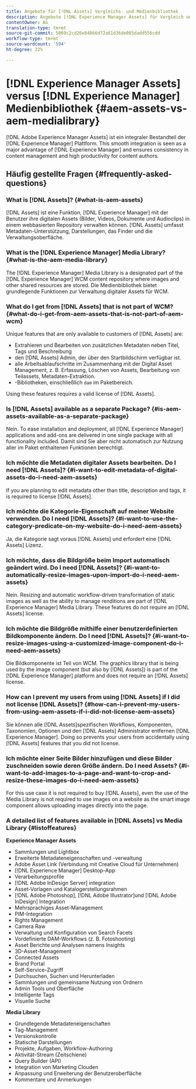 ```yaml
---
title: Angebote für [!DNL Assets] Vergleichs- und Medienbibliothek
description: Angebote [!DNL Experience Manager Assets] für Vergleich und Medienbibliothek und kennen die Unterschiede.
contentOwner: AG
translation-type: tm+mt
source-git-commit: 5069c2cd26e84866d72a61d36de085dadd556cdd
workflow-type: tm+mt
source-wordcount: '594'
ht-degree: 22%

---
```



# [!DNL Experience Manager Assets] versus [!DNL Experience Manager] Medienbibliothek {#aem-assets-vs-aem-medialibrary}

[!DNL Adobe Experience Manager Assets] ist ein integraler Bestandteil der [!DNL Experience Manager] Plattform. This smooth integration is seen as a major advantage of [!DNL Experience Manager] and ensures consistency in content management and high productivity for content authors.

## Häufig gestellte Fragen {#frequently-asked-questions}

### What is [!DNL Assets]? {#what-is-aem-assets}

[!DNL Assets] ist eine Funktion, [!DNL Experience Manager] mit der Benutzer ihre digitalen Assets (Bilder, Videos, Dokumente und Audioclips) in einem webbasierten Repository verwalten können. [!DNL Assets] umfasst Metadaten-Unterstützung, Darstellungen, das Finder und die Verwaltungsoberfläche.

### What is the [!DNL Experience Manager] Media Library? {#what-is-the-aem-media-library}

The [!DNL Experience Manager] Media Library is a designated part of the [!DNL Experience Manager] WCM content repository where images and other shared resources are stored. Die Medienbibliothek bietet grundlegende Funktionen zur Verwaltung digitaler Assets für WCM.

### What do I get from [!DNL Assets] that is not part of WCM? {#what-do-i-get-from-aem-assets-that-is-not-part-of-aem-wcm}

Unique features that are only available to customers of [!DNL Assets] are:

* Extrahieren und Bearbeiten von zusätzlichen Metadaten neben Titel, Tags und Beschreibung
* den [!DNL Assets] Admin, der über den Startbildschirm verfügbar ist.
* alle Arbeitsablaufschritte im Zusammenhang mit der Digital Asset Management, z. B. Erfassung, Löschen von Assets, Bearbeitung von Teilassets, Metadaten-Extraktion.
* -Bibliotheken, einschließlich `dam` im Paketbereich.

Using these features requires a valid license of [!DNL Assets].

### Is [!DNL Assets] available as a separate Package? {#is-aem-assets-available-as-a-separate-package}

Nein. To ease installation and deployment, all [!DNL Experience Manager] applications and add-ons are delivered in one single package with all functionality included. Damit sind Sie aber nicht automatisch zur Nutzung aller im Paket enthaltenen Funktionen berechtigt. 

### Ich möchte die Metadaten digitaler Assets bearbeiten. Do I need [!DNL Assets]? {#i-want-to-edit-metadata-of-digital-assets-do-i-need-aem-assets}

If you are planning to edit metadata other than title, description and tags, it is required to license [!DNL Assets].

### Ich möchte die Kategorie-Eigenschaft auf meiner Website verwenden. Do I need [!DNL Assets]? {#i-want-to-use-the-category-predicate-on-my-website-do-i-need-aem-assets}

Ja, die Kategorie sagt voraus [!DNL Assets] und erfordert eine [!DNL Assets] Lizenz.

### Ich möchte, dass die Bildgröße beim Import automatisch geändert wird. Do I need [!DNL Assets]? {#i-want-to-automatically-resize-images-upon-import-do-i-need-aem-assets}

Nein. Resizing and automatic workflow-driven transformation of static images as well as the ability to manage renditions are part of [!DNL Experience Manager] Media Library. These features do not require an [!DNL Assets] license.

### Ich möchte die Bildgröße mithilfe einer benutzerdefinierten Bildkomponente ändern. Do I need [!DNL Assets]? {#i-want-to-resize-images-using-a-customized-image-component-do-i-need-aem-assets}

Die Bildkomponente ist Teil von WCM. The graphics library that is being used by the image component (but also by [!DNL Assets]) is part of the [!DNL Experience Manager] platform and does not require an [!DNL Assets] license.

### How can I prevent my users from using [!DNL Assets] if I did not license [!DNL Assets]? {#how-can-i-prevent-my-users-from-using-aem-assets-if-i-did-not-license-aem-assets}

Sie können alle [!DNL Assets]spezifischen Workflows, Komponenten, Taxonomien, Optionen und den [!DNL Assets] Administrator entfernen [!DNL Experience Manager]. Doing so prevents your users from accidentally using [!DNL Assets] features that you did not license.

### Ich möchte einer Seite Bilder hinzufügen und diese Bilder zuschneiden sowie deren Größe ändern. Do I need Assets? {#i-want-to-add-images-to-a-page-and-want-to-crop-and-resize-these-images-do-i-need-aem-assets}

For this use case it is not required to buy [!DNL Assets], even the use of the Media Library is not required to use images on a website as the smart image component allows uploading images directly into the page.

### A detailed list of features available in [!DNL Assets] vs Media Library {#listoffeatures}

**Experience Manager Assets**

* Sammlungen und Lightbox
* Erweiterte Metadateneigenschaften und -verwaltung
* Adobe Asset Link (Verbindung mit Creative Cloud für Unternehmen)
* [!DNL Experience Manager] Desktop-App
* Verarbeitungsprofile
* [!DNL Adobe InDesign Server] integration
* Asset-Vorlagen und Katalogerstellungsrahmen
* [!DNL Adobe Photoshop], [!DNL Adobe Illustrator]und [!DNL Adobe InDesign] Integration
* Mehrsprachiges Asset-Management
* PIM-Integration
* Rights Management
* Camera Raw
* Verwaltung und Konfiguration von Search Facets
* Vordefinierte DAM-Workflows (z. B. Fotoshooting)
* Asset Berichte und Analysen namens Insights
* 3D-Asset-Management
* Connected Assets
* Brand Portal
* Self-Service-Zugriff
* Durchsuchen, Suchen und Herunterladen
* Sammlungen und gemeinsame Nutzung von Ordnern
* Admin Tools und Oberfläche
* Intelligente Tags
* Visuelle Suche

**Media Library**

* Grundlegende Metadateneigenschaften
* Tag-Management
* Versionskontrolle
* Statische Darstellungen
* Projekte, Aufgaben, Workflow-Authoring
* Aktivität-Stream (Zeitschiene)
* Query Builder (API)
* Integration von Marketing Clouden
* Anpassung und Erweiterung der Benutzeroberfläche
* Kommentare und Anmerkungen
